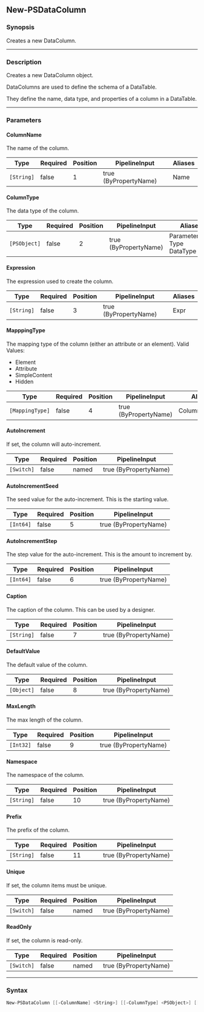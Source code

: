 New-PSDataColumn
----------------

### Synopsis
Creates a new DataColumn.

---

### Description

Creates a new DataColumn object.

DataColumns are used to define the schema of a DataTable.

They define the name, data type, and properties of a column in a DataTable.

---

### Parameters
#### **ColumnName**
The name of the column.

|Type      |Required|Position|PipelineInput        |Aliases|
|----------|--------|--------|---------------------|-------|
|`[String]`|false   |1       |true (ByPropertyName)|Name   |

#### **ColumnType**
The data type of the column.

|Type        |Required|Position|PipelineInput        |Aliases                            |
|------------|--------|--------|---------------------|-----------------------------------|
|`[PSObject]`|false   |2       |true (ByPropertyName)|ParameterType<br/>Type<br/>DataType|

#### **Expression**
The expression used to create the column.

|Type      |Required|Position|PipelineInput        |Aliases|
|----------|--------|--------|---------------------|-------|
|`[String]`|false   |3       |true (ByPropertyName)|Expr   |

#### **MapppingType**
The mapping type of the column (either an attribute or an element).
Valid Values:

* Element
* Attribute
* SimpleContent
* Hidden

|Type           |Required|Position|PipelineInput        |Aliases      |
|---------------|--------|--------|---------------------|-------------|
|`[MappingType]`|false   |4       |true (ByPropertyName)|ColumnMapping|

#### **AutoIncrement**
If set, the column will auto-increment.

|Type      |Required|Position|PipelineInput        |
|----------|--------|--------|---------------------|
|`[Switch]`|false   |named   |true (ByPropertyName)|

#### **AutoIncrementSeed**
The seed value for the auto-increment.  This is the starting value.

|Type     |Required|Position|PipelineInput        |
|---------|--------|--------|---------------------|
|`[Int64]`|false   |5       |true (ByPropertyName)|

#### **AutoIncrementStep**
The step value for the auto-increment.  This is the amount to increment by.

|Type     |Required|Position|PipelineInput        |
|---------|--------|--------|---------------------|
|`[Int64]`|false   |6       |true (ByPropertyName)|

#### **Caption**
The caption of the column.  This can be used by a designer.

|Type      |Required|Position|PipelineInput        |
|----------|--------|--------|---------------------|
|`[String]`|false   |7       |true (ByPropertyName)|

#### **DefaultValue**
The default value of the column.

|Type      |Required|Position|PipelineInput        |
|----------|--------|--------|---------------------|
|`[Object]`|false   |8       |true (ByPropertyName)|

#### **MaxLength**
The max length of the column.

|Type     |Required|Position|PipelineInput        |
|---------|--------|--------|---------------------|
|`[Int32]`|false   |9       |true (ByPropertyName)|

#### **Namespace**
The namespace of the column.

|Type      |Required|Position|PipelineInput        |
|----------|--------|--------|---------------------|
|`[String]`|false   |10      |true (ByPropertyName)|

#### **Prefix**
The prefix of the column.

|Type      |Required|Position|PipelineInput        |
|----------|--------|--------|---------------------|
|`[String]`|false   |11      |true (ByPropertyName)|

#### **Unique**
If set, the column items must be unique.

|Type      |Required|Position|PipelineInput        |
|----------|--------|--------|---------------------|
|`[Switch]`|false   |named   |true (ByPropertyName)|

#### **ReadOnly**
If set, the column is read-only.

|Type      |Required|Position|PipelineInput        |
|----------|--------|--------|---------------------|
|`[Switch]`|false   |named   |true (ByPropertyName)|

---

### Syntax
```PowerShell
New-PSDataColumn [[-ColumnName] <String>] [[-ColumnType] <PSObject>] [[-Expression] <String>] [[-MapppingType] {Element | Attribute | SimpleContent | Hidden}] [-AutoIncrement] [[-AutoIncrementSeed] <Int64>] [[-AutoIncrementStep] <Int64>] [[-Caption] <String>] [[-DefaultValue] <Object>] [[-MaxLength] <Int32>] [[-Namespace] <String>] [[-Prefix] <String>] [-Unique] [-ReadOnly] [<CommonParameters>]
```

